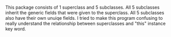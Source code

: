 This package consists of 1 superclass and 5 subclasses.
All 5 subclasses inherit the generic fields that were given to the superclass.
All 5 subclasses also have their own unuiqe fields.
I tried to make this program confusing to really understand the relationship between superclasses and "this" instance key word.

